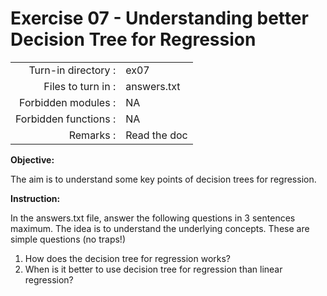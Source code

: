 # Exercise 07 - Understanding better Decision Tree for Regression 

|                         |                    |
| -----------------------:| ------------------ |
|   Turn-in directory :   |  ex07              |
|   Files to turn in :    |  answers.txt       |
|   Forbidden modules :   |  NA                |
|   Forbidden functions : |  NA                |
|   Remarks :             |  Read the doc      |


**Objective:**

The aim is to understand some key points of decision trees for regression.


**Instruction:**

In the answers.txt file, answer the following questions in 3 sentences maximum. The idea is to understand the underlying concepts. These are simple questions (no traps!)
1) How does the decision tree for regression works?
2) When is it better to use decision tree for regression than linear regression?
